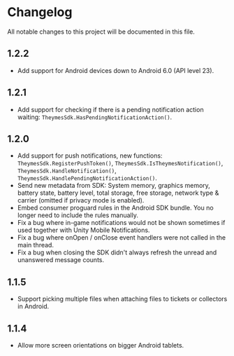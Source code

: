# Changelog

All notable changes to this project will be documented in this file.

## 1.2.2

- Add support for Android devices down to Android 6.0 (API level 23).

## 1.2.1

- Add support for checking if there is a pending notification action waiting: `TheymesSdk.HasPendingNotificationAction()`.

## 1.2.0

- Add support for push notifications, new functions: `TheymesSdk.RegisterPushToken()`, `TheymesSdk.IsTheymesNotification()`, `TheymesSdk.HandleNotification()`, `TheymesSdk.HandlePendingNotificationAction()`.
- Send new metadata from SDK: System memory, graphics memory, battery state, battery level, total storage, free storage, network type & carrier (omitted if privacy mode is enabled).
- Embed consumer proguard rules in the Android SDK bundle. You no longer need to include the rules manually.
- Fix a bug where in-game notifications would not be shown sometimes if used together with Unity Mobile Notifications.
- Fix a bug where onOpen / onClose event handlers were not called in the main thread.
- Fix a bug when closing the SDK didn't always refresh the unread and unanswered message counts.

## 1.1.5

- Support picking multiple files when attaching files to tickets or collectors in Android.

## 1.1.4

- Allow more screen orientations on bigger Android tablets.
